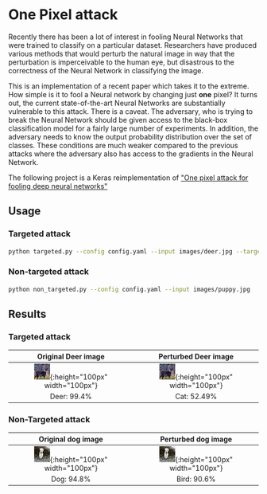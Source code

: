 # One Pixel attack

Recently there has been a lot of interest in fooling Neural Networks that were trained to classify on a particular dataset.
Researchers have produced various methods that would perturb the natural image in way that the perturbation is 
imperceivable to the human eye, but disastrous to the correctness of the Neural Network in classifying the image.

This is an implementation of a recent paper which takes it to the extreme. How simple is it to fool a Neural network 
by changing just **one** pixel? It turns out, the current state-of-the-art Neural Networks are substantially vulnerable 
to this attack. There is a caveat. The adversary, who is trying to break the Neural Network should be given access to 
the black-box classification model for a fairly large number of experiments. In addition, the adversary needs to know 
the output probability distribution over the set of classes. These conditions are much weaker compared to the previous 
attacks where the adversary also has access to the gradients in the Neural Network.

The following project is a Keras reimplementation of ["One pixel attack for fooling deep neural networks"](https://arxiv.org/abs/1710.08864)

## Usage

### Targeted attack
```bash
python targeted.py --config config.yaml --input images/deer.jpg --target cat
```

### Non-targeted attack
```bash
python non_targeted.py --config config.yaml --input images/puppy.jpg
```

## Results
### Targeted attack

| Original Deer image        |  Perturbed Deer image |
| :---: | :---: |
| ![](https://github.com/SaiKiranBurle/one-pixel-attack/blob/master/results/targeted/original_deer.jpg){:height="100px" width="100px"}  |  ![](https://github.com/SaiKiranBurle/one-pixel-attack/blob/master/results/targeted/perturbed_deer.jpg){:height="100px" width="100px"} |
|  Deer: 99.4%    |     Cat: 52.49%     |


### Non-Targeted attack

| Original dog image        |  Perturbed dog image |
| :---: | :---: |
| ![](https://github.com/SaiKiranBurle/one-pixel-attack/blob/master/results/non-targeted/puppy_original.jpg){:height="100px" width="100px"}  |  ![](https://github.com/SaiKiranBurle/one-pixel-attack/blob/master/results/non-targeted/puppy_perturbed.jpg){:height="100px" width="100px"} |
|  Dog: 94.8%    |     Bird: 90.6%     |
